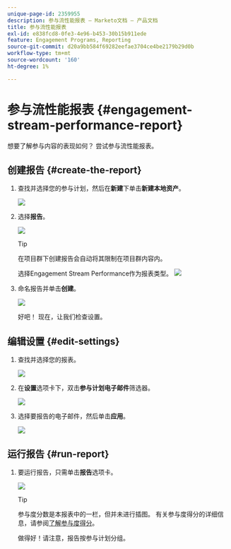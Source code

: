 ```yaml
---
unique-page-id: 2359955
description: 参与流性能报表 — Marketo文档 — 产品文档
title: 参与流性能报表
exl-id: e838fcd8-0fe3-4e96-b453-30b15b911ede
feature: Engagement Programs, Reporting
source-git-commit: d20a9bb584f69282eefae3704ce4be2179b29d0b
workflow-type: tm+mt
source-wordcount: '160'
ht-degree: 1%

---
```


# 参与流性能报表 {#engagement-stream-performance-report}

想要了解参与内容的表现如何？ 尝试参与流性能报表。

## 创建报告 {#create-the-report}

1. 查找并选择您的参与计划，然后在&#x200B;**新建**&#x200B;下单击&#x200B;**新建本地资产**。

   ![](assets/localassetnutring.jpg)

1. 选择&#x200B;**报告**。

   ![](assets/image2014-9-15-18-3a23-3a59.png)

   >[!TIP]
   >
   >在项目群下创建报告会自动将其限制在项目群内容内。

   选择Engagement Stream Performance作为报表类型。
   ![](assets/engagementreportchoose.png)

1. 命名报告并单击&#x200B;**创建**。

   ![](assets/image2014-9-15-18-3a24-3a23.png)

   好吧！ 现在，让我们检查设置。

## 编辑设置 {#edit-settings}

1. 查找并选择您的报表。

   ![](assets/engagementperformancereport.jpg)

1. 在&#x200B;**设置**&#x200B;选项卡下，双击&#x200B;**参与计划电子邮件**&#x200B;筛选器。

   ![](assets/image2014-9-15-18-3a25-3a4.png)

1. 选择要报告的电子邮件，然后单击&#x200B;**应用**。

   ![](assets/engagementfilter.jpg)

## 运行报告 {#run-report}

1. 要运行报告，只需单击&#x200B;**报告**&#x200B;选项卡。

   ![](assets/image2014-9-15-18-3a25-3a15.png)

   >[!TIP]
   >
   >参与度分数是本报表中的一栏，但并未进行插图。 有关参与度得分的详细信息，请参阅[了解参与度得分](/help/marketo/product-docs/email-marketing/drip-nurturing/reports-and-notifications/understanding-the-engagement-score.md)。

   做得好！请注意，报告按参与计划分组。
